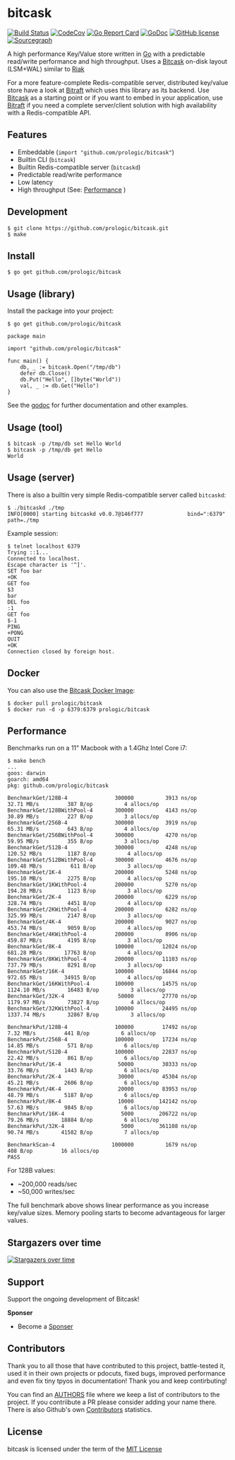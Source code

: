 # bitcask

[![Build Status](https://cloud.drone.io/api/badges/prologic/bitcask/status.svg)](https://cloud.drone.io/prologic/bitcask)
[![CodeCov](https://codecov.io/gh/prologic/bitcask/branch/master/graph/badge.svg)](https://codecov.io/gh/prologic/bitcask)
[![Go Report Card](https://goreportcard.com/badge/prologic/bitcask)](https://goreportcard.com/report/prologic/bitcask)
[![GoDoc](https://godoc.org/github.com/prologic/bitcask?status.svg)](https://godoc.org/github.com/prologic/bitcask) 
[![GitHub license](https://img.shields.io/github/license/prologic/bitcask.svg)](https://github.com/prologic/bitcask)
[![Sourcegraph](https://sourcegraph.com/github.com/prologic/bitcask/-/badge.svg)](https://sourcegraph.com/github.com/prologic/bitcask?badge)

A high performance Key/Value store written in [Go](https://golang.org) with a predictable read/write performance and high throughput. Uses a [Bitcask](https://en.wikipedia.org/wiki/Bitcask) on-disk layout (LSM+WAL) similar to [Riak](https://riak.com/)

For a more feature-complete Redis-compatible server, distributed key/value store have a look at [Bitraft](https://github.com/prologic/bitraft) which uses this library as its backend. Use [Bitcask](https://github.com/prologic/bitcask) as a starting point or if you want to embed in your application, use [Bitraft](https://github.com/prologic/bitraft) if you need a complete server/client solution with high availability with a Redis-compatible API.

## Features

* Embeddable (`import "github.com/prologic/bitcask"`)
* Builtin CLI (`bitcask`)
* Builtin Redis-compatible server (`bitcaskd`)
* Predictable read/write performance
* Low latency
* High throughput (See: [Performance](README.md#Performance) )

## Development

```#!sh
$ git clone https://github.com/prologic/bitcask.git
$ make
```

## Install

```#!sh
$ go get github.com/prologic/bitcask
```

## Usage (library)

Install the package into your project:

```#!sh
$ go get github.com/prologic/bitcask
```

```#!go
package main

import "github.com/prologic/bitcask"

func main() {
    db, _ := bitcask.Open("/tmp/db")
    defer db.Close()
    db.Put("Hello", []byte("World"))
    val, _ := db.Get("Hello")
}
```

See the [godoc](https://godoc.org/github.com/prologic/bitcask) for further
documentation and other examples.

## Usage (tool)

```#!sh
$ bitcask -p /tmp/db set Hello World
$ bitcask -p /tmp/db get Hello
World
```

## Usage (server)

There is also a builtin very  simple Redis-compatible server called `bitcaskd`:

```#!sh
$ ./bitcaskd ./tmp
INFO[0000] starting bitcaskd v0.0.7@146f777              bind=":6379" path=./tmp
```

Example session:

```#!sh
$ telnet localhost 6379
Trying ::1...
Connected to localhost.
Escape character is '^]'.
SET foo bar
+OK
GET foo
$3
bar
DEL foo
:1
GET foo
$-1
PING
+PONG
QUIT
+OK
Connection closed by foreign host.
```

## Docker

You can also use the [Bitcask Docker Image](https://cloud.docker.com/u/prologic/repository/docker/prologic/bitcask):

```#!sh
$ docker pull prologic/bitcask
$ docker run -d -p 6379:6379 prologic/bitcask
```

## Performance

Benchmarks run on a 11" Macbook with a 1.4Ghz Intel Core i7:

```#!sh
$ make bench
...
goos: darwin
goarch: amd64
pkg: github.com/prologic/bitcask

BenchmarkGet/128B-4         	  300000	      3913 ns/op	  32.71 MB/s	     387 B/op	       4 allocs/op
BenchmarkGet/128BWithPool-4 	  300000	      4143 ns/op	  30.89 MB/s	     227 B/op	       3 allocs/op
BenchmarkGet/256B-4         	  300000	      3919 ns/op	  65.31 MB/s	     643 B/op	       4 allocs/op
BenchmarkGet/256BWithPool-4 	  300000	      4270 ns/op	  59.95 MB/s	     355 B/op	       3 allocs/op
BenchmarkGet/512B-4         	  300000	      4248 ns/op	 120.52 MB/s	    1187 B/op	       4 allocs/op
BenchmarkGet/512BWithPool-4 	  300000	      4676 ns/op	 109.48 MB/s	     611 B/op	       3 allocs/op
BenchmarkGet/1K-4           	  200000	      5248 ns/op	 195.10 MB/s	    2275 B/op	       4 allocs/op
BenchmarkGet/1KWithPool-4   	  200000	      5270 ns/op	 194.28 MB/s	    1123 B/op	       3 allocs/op
BenchmarkGet/2K-4           	  200000	      6229 ns/op	 328.74 MB/s	    4451 B/op	       4 allocs/op
BenchmarkGet/2KWithPool-4   	  200000	      6282 ns/op	 325.99 MB/s	    2147 B/op	       3 allocs/op
BenchmarkGet/4K-4           	  200000	      9027 ns/op	 453.74 MB/s	    9059 B/op	       4 allocs/op
BenchmarkGet/4KWithPool-4   	  200000	      8906 ns/op	 459.87 MB/s	    4195 B/op	       3 allocs/op
BenchmarkGet/8K-4           	  100000	     12024 ns/op	 681.28 MB/s	   17763 B/op	       4 allocs/op
BenchmarkGet/8KWithPool-4   	  200000	     11103 ns/op	 737.79 MB/s	    8291 B/op	       3 allocs/op
BenchmarkGet/16K-4          	  100000	     16844 ns/op	 972.65 MB/s	   34915 B/op	       4 allocs/op
BenchmarkGet/16KWithPool-4  	  100000	     14575 ns/op	1124.10 MB/s	   16483 B/op	       3 allocs/op
BenchmarkGet/32K-4          	   50000	     27770 ns/op	1179.97 MB/s	   73827 B/op	       4 allocs/op
BenchmarkGet/32KWithPool-4  	  100000	     24495 ns/op	1337.74 MB/s	   32867 B/op	       3 allocs/op

BenchmarkPut/128B-4         	  100000	     17492 ns/op	   7.32 MB/s	     441 B/op	       6 allocs/op
BenchmarkPut/256B-4         	  100000	     17234 ns/op	  14.85 MB/s	     571 B/op	       6 allocs/op
BenchmarkPut/512B-4         	  100000	     22837 ns/op	  22.42 MB/s	     861 B/op	       6 allocs/op
BenchmarkPut/1K-4           	   50000	     30333 ns/op	  33.76 MB/s	    1443 B/op	       6 allocs/op
BenchmarkPut/2K-4           	   30000	     45304 ns/op	  45.21 MB/s	    2606 B/op	       6 allocs/op
BenchmarkPut/4K-4           	   20000	     83953 ns/op	  48.79 MB/s	    5187 B/op	       6 allocs/op
BenchmarkPut/8K-4           	   10000	    142142 ns/op	  57.63 MB/s	    9845 B/op	       6 allocs/op
BenchmarkPut/16K-4          	    5000	    206722 ns/op	  79.26 MB/s	   18884 B/op	       6 allocs/op
BenchmarkPut/32K-4          	    5000	    361108 ns/op	  90.74 MB/s	   41582 B/op	       7 allocs/op

BenchmarkScan-4             	 1000000	      1679 ns/op	     408 B/op	      16 allocs/op
PASS
```

For 128B values:

* ~200,000 reads/sec
* ~50,000 writes/sec

The full benchmark above shows linear performance as you increase key/value sizes. Memory pooling starts to become advantageous for larger values.

## Stargazers over time

[![Stargazers over time](https://starcharts.herokuapp.com/prologic/bitcask.svg)](https://starcharts.herokuapp.com/prologic/bitcask)

## Support

Support the ongoing development of Bitcask!

**Sponser**

- Become a [Sponser](https://www.patreon.com/prologic)

## Contributors

Thank you to all those that have contributed to this project, battle-tested it, used it in their own projects or pdocuts, fixed bugs, improved performance and even fix tiny tpyos in documentation! Thank you and keep contirbuting!

You can find an [AUTHORS](/AUTHORS) file where we keep a list of contributors to the project. If you contriibute a PR please consider adding your name there. There is also Github's own [Contributors](https://github.com/prologic/bitcask/graphs/contributors) statistics.

## License

bitcask is licensed under the term of the [MIT License](https://github.com/prologic/bitcask/blob/master/LICENSE)
